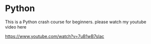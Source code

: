 # Python

This is a Python crash course for beginners. please watch my youtube video here

https://www.youtube.com/watch?v=7uB1wB7sIac
